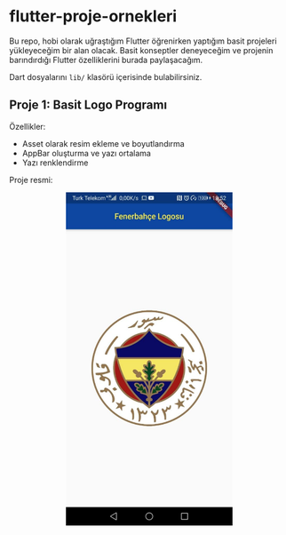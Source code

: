 # flutter-proje-ornekleri

Bu repo, hobi olarak uğraştığım Flutter öğrenirken yaptığım basit projeleri yükleyeceğim bir alan
olacak. Basit konseptler deneyeceğim ve projenin barındırdığı Flutter özelliklerini burada paylaşacağım.

Dart dosyalarını `lib/` klasörü içerisinde bulabilirsiniz.

## Proje 1: Basit Logo Programı

Özellikler:
- Asset olarak resim ekleme ve boyutlandırma
- AppBar oluşturma ve yazı ortalama
- Yazı renklendirme

Proje resmi:

<p align="center">
<img src="https://github.com/baspinarenes/flutter-proje-ornekleri/blob/main/proje_resimleri/proje1.jpg" height="600">
</p>
